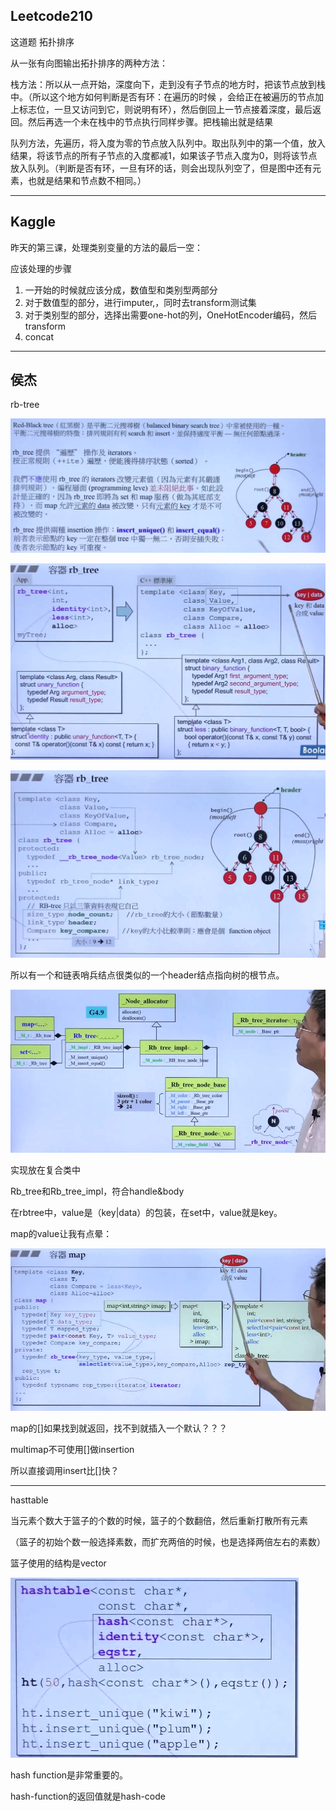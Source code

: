 ## Leetcode210

这道题 拓扑排序

从一张有向图输出拓扑排序的两种方法：

栈方法：所以从一点开始，深度向下，走到没有子节点的地方时，把该节点放到栈中。（所以这个地方如何判断是否有环：在遍历的时候 ，会给正在被遍历的节点加上标志位，一旦又访问到它，则说明有环），然后倒回上一节点接着深度，最后返回。然后再选一个未在栈中的节点执行同样步骤。把栈输出就是结果

队列方法，先遍历，将入度为零的节点放入队列中。取出队列中的第一个值，放入结果，将该节点的所有子节点的入度都减1，如果该子节点入度为0，则将该节点放入队列。（判断是否有环，一旦有环的话，则会出现队列空了，但是图中还有元素，也就是结果和节点数不相同。）

---

## Kaggle

昨天的第三课，处理类别变量的方法的最后一空：

应该处理的步骤

1. 一开始的时候就应该分成，数值型和类别型两部分
2. 对于数值型的部分，进行imputer,，同时去transform测试集
3. 对于类别型的部分，选择出需要one-hot的列，OneHotEncoder编码，然后transform
4. concat

---

## 侯杰

rb-tree

![image-20200517215901892](img/image-20200517215901892.png)

![image-20200518131106126](img/image-20200518131106126.png)

![image-20200518131219346](img/image-20200518131219346.png)

所以有一个和链表哨兵结点很类似的一个header结点指向树的根节点。

![image-20200518142748614](img/image-20200518142748614.png)

实现放在复合类中

Rb_tree和Rb_tree_impl，符合handle&body

在rbtree中，value是（key|data）的包装，在set中，value就是key。

map的value让我有点晕：

![image-20200518154918177](img/image-20200518154918177.png)

map的[]如果找到就返回，找不到就插入一个默认？？？

multimap不可使用[]做insertion

所以直接调用insert比[]快？

---

hasttable

当元素个数大于篮子的个数的时候，篮子的个数翻倍，然后重新打散所有元素

（篮子的初始个数一般选择素数，而扩充两倍的时候，也是选择两倍左右的素数）

篮子使用的结构是vector 

![image-20200519103149617](img/image-20200519103149617.png)

hash function是非常重要的。

hash-function的返回值就是hash-code